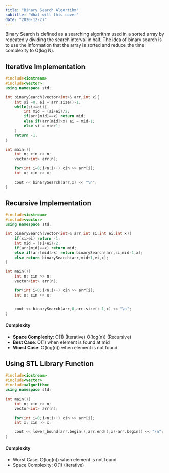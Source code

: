 ```yaml
---
title: "Binary Search Algortihm"
subtitle: "What will this cover"
date: "2020-12-27"
---
```


Binary Search is defined as a searching algorithm used in a sorted array by repeatedly dividing the search interval in half. The idea of binary search is to use the information that the array is sorted and reduce the time complexity to O(log N). 

## Iterative Implementation



```cpp
#include<iostream>
#include<vector>
using namespace std;

int binarySearch(vector<int>& arr,int x){
    int si =0, ei = arr.size()-1;
    while(si<=ei){
        int mid = (si+ei)/2;
        if(arr[mid]==x) return mid;
        else if(arr[mid]>x) ei = mid-1;
        else si = mid+1;
    }
    return -1;
}

int main(){
    int n; cin >> n;
    vector<int> arr(n);

    for(int i=0;i<n;i++) cin >> arr[i];
    int x; cin >> x;

    cout << binarySearch(arr,x) << "\n";
}
```

## Recursive Implementation

```cpp
#include<iostream>
#include<vector>
using namespace std;

int binarySearch(vector<int>& arr,int si,int ei,int x){
    if(si>ei) return -1;
    int mid = (si+ei)/2;
    if(arr[mid]==x) return mid;
    else if(arr[mid]>x) return binarySearch(arr,si,mid-1,x);
    else return binarySearch(arr,mid+1,ei,x);
}

int main(){
    int n; cin >> n;
    vector<int> arr(n);

    for(int i=0;i<n;i++) cin >> arr[i];
    int x; cin >> x;


    cout << binarySearch(arr,0,arr.size()-1,x) << "\n";
}
```

#### Complexity

- **Space Complexity**: O(1) (Iterative) O(log(n)) (Recursive)
- **Best Case**: O(1) when element is found at mid
- **Worst Case**: O(log(n)) when element is not found


## Using STL Library Function


```cpp
#include<iostream>
#include<vector>
#include<algorithm>
using namespace std;

int main(){
    int n; cin >> n;
    vector<int> arr(n);

    for(int i=0;i<n;i++) cin >> arr[i];
    int x; cin >> x;

    cout << lower_bound(arr.begin(),arr.end(),x)-arr.begin() << "\n";
}
```

#### Complexity

- Worst Case: O(log(n)) when element is not found
- Space Complexity: O(1) (Iterative)

